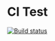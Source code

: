 # CI Test

[![Build status](https://ci.appveyor.com/api/projects/status/0hc18329qd2sxtlw?svg=true)](https://ci.appveyor.com/project/freelandos/ajs-hw-11-generators)